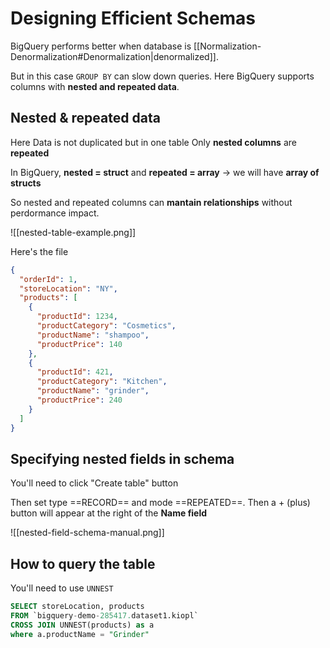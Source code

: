 # Designing Efficient Schemas

BigQuery performs better when database is [[Normalization-Denormalization#Denormalization|denormalized]].

But in this case  `GROUP BY` can slow down queries.
Here BigQuery supports columns with **nested and repeated data**.


## Nested & repeated data
Here Data is not duplicated but in one table
Only **<span class="orange">nested</span> columns** are **<span class="purple">repeated</span>**

In BigQuery, **<span class="orange">nested</span> = struct** and **<span class="purple">repeated</span> = array**
-> we will have **array of structs**

So nested and repeated columns can **mantain relationships** without perdormance impact.

![[nested-table-example.png]]

Here's the file
```JSON
{
  "orderId": 1,
  "storeLocation": "NY",
  "products": [
    {
      "productId": 1234,
      "productCategory": "Cosmetics",
      "productName": "shampoo",
      "productPrice": 140
    },
    {
      "productId": 421,
      "productCategory": "Kitchen",
      "productName": "grinder",
      "productPrice": 240
    }
  ]
}
```

## Specifying nested fields in schema
You'll need to click "Create table" button

Then set type ==RECORD== and mode ==REPEATED==.
Then a <span class="green">+ (plus)</span> button will appear at the right of the **Name field** 

![[nested-field-schema-manual.png]]

## How to query the table
You'll need to use `UNNEST`
```SQL
SELECT storeLocation, products 
FROM `bigquery-demo-285417.dataset1.kiopl` 
CROSS JOIN UNNEST(products) as a
where a.productName = "Grinder"
```
